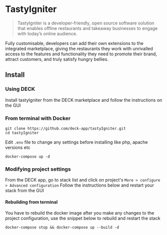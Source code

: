 # TastyIgniter

> TastyIgniter is a developer-friendly, open source software solution that enables offline restaurants and takeaway businesses to engage with today’s online audience.

Fully customisable, developers can add their own extensions to the integrated marketplace, giving the restaurants they work with unrivalled access to the features and functionality they need to promote their brand, attract customers, and truly satisfy hungry bellies.

## Install

### Using DECK

Install tastyIgniter from the DECK marketplace and follow the instructions on the GUI

### From terminal with Docker

```
git clone https://github.com/deck-app/tastyIgniter.git
cd tastyIgniter
```

Edit `.env` file to change any settings before installing like php, apache versions etc

```
docker-compose up -d
```
### Modifying project settings
From the DECK app, go to stack list and click on project's `More > configure > Advanced configuration`
Follow the instructions below and restart your stack from the GUI

#### Rebuilding from terminal

You have to rebuild the docker image after you make any changes to the project configuration, use the snippet below to rebuild and restart the stack

```
docker-compose stop && docker-compose up --build -d
```
